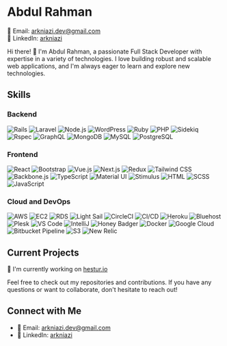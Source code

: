 # Abdul Rahman

📧 Email: arkniazi.dev@gmail.com  
🔗 LinkedIn: [arkniazi](https://www.linkedin.com/in/arkniazi/)

Hi there! 👋 I'm Abdul Rahman, a passionate Full Stack Developer with expertise in a variety of technologies. I love building robust and scalable web applications, and I'm always eager to learn and explore new technologies.

## Skills

### Backend

![Rails](https://img.shields.io/badge/-Rails-cc0000?style=flat-square&logo=ruby-on-rails&logoColor=white)
![Laravel](https://img.shields.io/badge/-Laravel-ff2d20?style=flat-square&logo=laravel&logoColor=white)
![Node.js](https://img.shields.io/badge/-Node.js-339933?style=flat-square&logo=node.js&logoColor=white)
![WordPress](https://img.shields.io/badge/-WordPress-21759b?style=flat-square&logo=wordpress&logoColor=white)
![Ruby](https://img.shields.io/badge/-Ruby-cc342d?style=flat-square&logo=ruby&logoColor=white)
![PHP](https://img.shields.io/badge/-PHP-777bb4?style=flat-square&logo=php&logoColor=white)
![Sidekiq](https://img.shields.io/badge/-Sidekiq-025c79?style=flat-square&logo=sidekiq&logoColor=white)
![Rspec](https://img.shields.io/badge/-Rspec-93292b?style=flat-square&logo=ruby&logoColor=white)
![GraphQL](https://img.shields.io/badge/-GraphQL-e10098?style=flat-square&logo=graphql&logoColor=white)
![MongoDB](https://img.shields.io/badge/-MongoDB-47a248?style=flat-square&logo=mongodb&logoColor=white)
![MySQL](https://img.shields.io/badge/-MySQL-4479a1?style=flat-square&logo=mysql&logoColor=white)
![PostgreSQL](https://img.shields.io/badge/-PostgreSQL-336791?style=flat-square&logo=postgresql&logoColor=white)

### Frontend

![React](https://img.shields.io/badge/-React-61dafb?style=flat-square&logo=react&logoColor=white)
![Bootstrap](https://img.shields.io/badge/-Bootstrap-563d7c?style=flat-square&logo=bootstrap&logoColor=white)
![Vue.js](https://img.shields.io/badge/-Vue.js-4fc08d?style=flat-square&logo=vue.js&logoColor=white)
![Next.js](https://img.shields.io/badge/-Next.js-000000?style=flat-square&logo=next.js&logoColor=white)
![Redux](https://img.shields.io/badge/-Redux-764abc?style=flat-square&logo=redux&logoColor=white)
![Tailwind CSS](https://img.shields.io/badge/-Tailwind%20CSS-38B2AC?style=flat-square&logo=tailwind-css&logoColor=white)
![Backbone.js](https://img.shields.io/badge/-Backbone.js-0071b5?style=flat-square&logo=backbone.js&logoColor=white)
![TypeScript](https://img.shields.io/badge/-TypeScript-3178c6?style=flat-square&logo=typescript&logoColor=white)
![Material UI](https://img.shields.io/badge/-Material%20UI-0081cb?style=flat-square&logo=material-ui&logoColor=white)
![Stimulus](https://img.shields.io/badge/-Stimulus-e84d3d?style=flat-square&logo=stimulus&logoColor=white)
![HTML](https://img.shields.io/badge/-HTML-e34c26?style=flat-square&logo=html5&logoColor=white)
![SCSS](https://img.shields.io/badge/-SCSS-cf649a?style=flat-square&logo=sass&logoColor=white)
![JavaScript](https://img.shields.io/badge/-JavaScript-f7df1e?style=flat-square&logo=javascript&logoColor=black)

### Cloud and DevOps

![AWS](https://img.shields.io/badge/-Amazon%20AWS-232f3e?style=flat-square&logo=amazon-aws&logoColor=white)
![EC2](https://img.shields.io/badge/-EC2-232f3e?style=flat-square&logo=amazon-ec2&logoColor=white)
![RDS](https://img.shields.io/badge/-RDS-232f3e?style=flat-square&logo=amazon-rds&logoColor=white)
![Light Sail](https://img.shields.io/badge/-Light%20Sail-232f3e?style=flat-square&logo=amazon-lightsail&logoColor=white)
![CircleCI](https://img.shields.io/badge/-CircleCI-343434?style=flat-square&logo=circleci&logoColor=white)
![CI/CD](https://img.shields.io/badge/-CI%2FCD-343434?style=flat-square)
![Heroku](https://img.shields.io/badge/-Heroku-430098?style=flat-square&logo=heroku&logoColor=white)
![Bluehost](https://img.shields.io/badge/-Bluehost-00a0d2?style=flat-square&logo=bluehost&logoColor=white)
![Plesk](https://img.shields.io/badge/-Plesk-52bb6c?style=flat-square&logo=plesk&logoColor=white)
![VS Code](https://img.shields.io/badge/-VS%20Code-007acc?style=flat-square&logo=visual-studio-code&logoColor=white)
![IntelliJ](https://img.shields.io/badge/-IntelliJ-000000?style=flat-square&logo=intellij-idea&logoColor=white)
![Honey Badger](https://img.shields.io/badge/-Honey%20Badger-f15a22?style=flat-square&logo=honeybadger&logoColor=white)
![Docker](https://img.shields.io/badge/-Docker-2496ed?style=flat-square&logo=docker&logoColor=white)
![Google Cloud](https://img.shields.io/badge/-Google%20Cloud-4285f4?style=flat-square&logo=google-cloud&logoColor=white)
![Bitbucket Pipeline](https://img.shields.io/badge/-Bitbucket%20Pipeline-0052cc?style=flat-square&logo=bitbucket-pipelines&logoColor=white)
![S3](https://img.shields.io/badge/-S3-569a31?style=flat-square&logo=amazon-s3&logoColor=white)
![New Relic](https://img.shields.io/badge/-New%20Relic-008c99?style=flat-square&logo=new-relic&logoColor=white)

## Current Projects

🚀 I'm currently working on [hestur.io](https://hestur.io)

Feel free to check out my repositories and contributions. If you have any questions or want to collaborate, don't hesitate to reach out!

## Connect with Me

- 📧 Email: arkniazi.dev@gmail.com
- 🔗 LinkedIn: [arkniazi](https://www.linkedin.com/in/arkniazi/)
